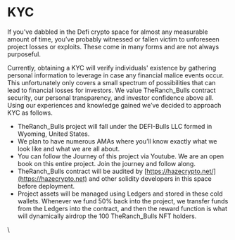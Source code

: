 # KYC

If you’ve dabbled in the Defi crypto space for almost any measurable amount of time, you’ve probably witnessed or fallen victim to unforeseen project losses or exploits. These come in many forms and are not always purposeful.&#x20;

Currently, obtaining a KYC will verify individuals' existence by gathering personal information to leverage in case any financial malice events occur. This unfortunately only covers a small spectrum of possibilities that can lead to financial losses for investors. We value TheRanch\_Bulls contract security, our personal transparency, and investor confidence above all. Using our experiences and knowledge gained we’ve decided to approach KYC as follows.

* TheRanch\_Bulls project will fall under the DEFI-Bulls LLC formed in Wyoming, United States.&#x20;
* We plan to have numerous AMAs where you’ll know exactly what we look like and what we are all about.
* You can follow the Journey of this project via Youtube. We are an open book on this entire project. Join the journey and follow along.&#x20;
* TheRanch\_Bulls contract will be audited by [https://hazecrypto.net/](https://hazecrypto.net) and other solidity developers in this space before deployment.
* Project assets will be managed using Ledgers and stored in these cold wallets. Whenever we fund 50% back into the project, we transfer funds from the Ledgers into the contract, and then the reward function is what will dynamically airdrop the 100 TheRanch\_Bulls NFT holders.

\
